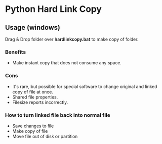 # Python Hard Link Copy


## Usage (windows)

Drag & Drop folder over **hardlinkcopy.bat** to make copy of folder.


### Benefits
- Make instant copy that does not consume any space.

### Cons 
- It's rare, but possible for special software to change original and linked copy of file at once.
- Shared file properties.
- Filesize reports incorrectly.

### How to turn linked file back into normal file
- Save changes to file
- Make copy of file
- Move file out of disk or partition

